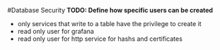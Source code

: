 #Database Security
**TODO: Define how specific users can be created**
- only services that write to a table have the privilege to create it
- read only user for grafana
- read only user for http service for hashs and certificates
